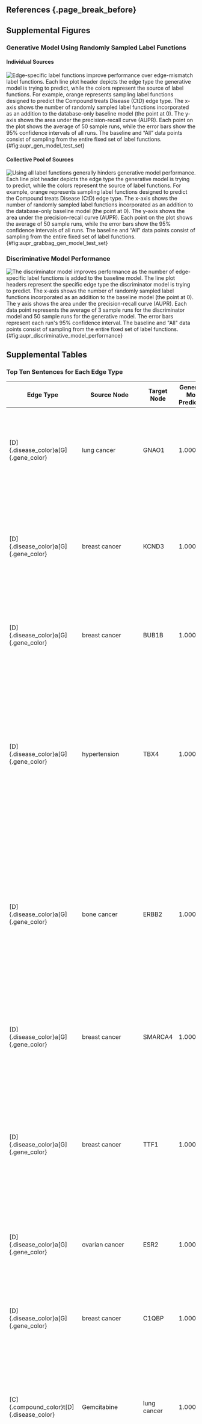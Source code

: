 ## References {.page_break_before}

<!-- Explicitly insert bibliography here -->
<div id="refs"></div>

## Supplemental Figures

### Generative Model Using Randomly Sampled Label Functions

#### Individual Sources

![
Edge-specific label functions improve performance over edge-mismatch label functions.
Each line plot header depicts the edge type the generative model is trying to predict, while the colors represent the source of label functions.
For example, orange represents sampling label functions designed to predict the Compound treats Disease (CtD) edge type.
The x-axis shows the number of randomly sampled label functions incorporated as an addition to the database-only baseline model (the point at 0).
The y-axis shows the area under the precision-recall curve (AUPR).
Each point on the plot shows the average of 50 sample runs, while the error bars show the 95% confidence intervals of all runs.
The baseline and “All” data points consist of sampling from the entire fixed set of label functions.
](https://raw.githubusercontent.com/danich1/snorkeling-full-text/80c9c899e91418af6fba7c74c9bc28b04be78458/figure_generation/output/figure_three.png){#fig:aupr_gen_model_test_set}

#### Collective Pool of Sources 

![
Using all label functions generally hinders generative model performance.
Each line plot header depicts the edge type the generative model is trying to predict, while the colors represent the source of label functions.
For example, orange represents sampling label functions designed to predict the Compound treats Disease (CtD) edge type.
The x-axis shows the number of randomly sampled label functions incorporated as an addition to the database-only baseline model (the point at 0).
The y-axis shows the area under the precision-recall curve (AUPR).
Each point on the plot shows the average of 50 sample runs, while the error bars show the 95% confidence intervals of all runs.
The baseline and “All” data points consist of sampling from the entire fixed set of label functions.
](https://raw.githubusercontent.com/danich1/snorkeling-full-text/80c9c899e91418af6fba7c74c9bc28b04be78458/figure_generation/output/figure_five.png){#fig:aupr_grabbag_gen_model_test_set}

### Discriminative Model Performance

![
The discriminator model improves performance as the number of edge-specific label functions is added to the baseline model.
The line plot headers represent the specific edge type the discriminator model is trying to predict.
The x-axis shows the number of randomly sampled label functions incorporated as an addition to the baseline model (the point at 0).
The y axis shows the area under the precision-recall curve (AUPR).
Each data point represents the average of 3 sample runs for the discriminator model and 50 sample runs for the generative model.
The error bars represent each run's 95% confidence interval.
The baseline and "All" data points consist of sampling from the entire fixed set of label functions.
](https://raw.githubusercontent.com/danich1/snorkeling-full-text/80c9c899e91418af6fba7c74c9bc28b04be78458/figure_generation/output/figure_seven.png){#fig:aupr_discriminative_model_performance}


## Supplemental Tables


### Top Ten Sentences for Each Edge Type

| Edge Type                                | Source Node       | Target Node     | Generative Model Predictions | Discriminative Model Predictions | Number of Sentences | In Hetionet | Text                                                                                                                                                                                                                                                                                                                                                                                | 
|------------------------------------------|-------------------|-----------------|------------------------------|----------------------------------|---------------------|-------------|-------------------------------------------------------------------------------------------------------------------------------------------------------------------------------------------------------------------------------------------------------------------------------------------------------------------------------------------------------------------------------------| 
| [D]{.disease_color}a[G]{.gene_color}     | lung cancer       | GNAO1           | 1.000                        | 0.979                            | 104                 | Novel       | high [numb].{gene_color} expression be associate with favorable prognosis in patient with [lung adenocarcinoma].{disease_color} , but not in those with squamous cell carcinoma .                                                                                                                                                                                                   | 
| [D]{.disease_color}a[G]{.gene_color}     | breast cancer     | KCND3           | 1.000                        | 0.974                            | 35                  | Novel       | the expression frequencie of p - gp and lrp be significantly high in [adenocarcinomas].{disease_color} from non - smoking patient ; the expression frequency of [lrp].{gene_color} be significantly high in cancer tissue from female patient .                                                                                                                                    | 
| [D]{.disease_color}a[G]{.gene_color}     | breast cancer     | BUB1B           | 1.000                        | 0.977                            | 13                  | Novel       | elevated [bubr1].{gene_color} expression be associate with poor survival in early stage [breast cancer].{disease_color} patient .                                                                                                                                                                                                                                                   | 
| [D]{.disease_color}a[G]{.gene_color}     | hypertension      | TBX4            | 1.000                        | 0.975                            | 146                 | Novel       | the proportion of circulate [th1].{gene_color} cell and the level of t - bet , ifng mrna be increase in [ht].{disease_color} patient , the expression of ifng - as1 be upregulated and positively correlate with the proportion of circulate th1 cell or t - bet , and ifng expression , or serum level of anti - thyroglobulin antibody / thyroperoxidase antibody in ht patient . | 
| [D]{.disease_color}a[G]{.gene_color}     | bone cancer       | ERBB2           | 1.000                        | 0.976                            | 142                 | Novel       | conclusion : in patient with high [- grade osteosarcoma].{disease_color} without metastatic disease at presentation and treat with surgery and chemotherapy , the presence of increase level of [erbb2].{gene_color} in tumor cell be associate with a significantly increase probability of event - free and overall survival .                                                   | 
| [D]{.disease_color}a[G]{.gene_color}     | breast cancer     | SMARCA4         | 1.000                        | 0.975                            | 23                  | Novel       | increased [brahma - relate].{gene_color} gene 1 expression predict distant metastasis and shorter survival in patients with invasive [ductal carcinoma].{disease_color} of the breast .                                                                                                                                                                                            | 
| [D]{.disease_color}a[G]{.gene_color}     | breast cancer     | TTF1            | 1.000                        | 0.977                            | 88                  | Novel       | significant [ttf-1].{gene_color} overexpression be observe in adenocarcinomas harbor egfr mutation ( p = 0.008 ) , and no or significantly low level expression of ttf-1 be observe in [adenocarcinomas].{disease_color} harbor kras mutation ( p = 0.000 ) .                                                                                                                       | 
| [D]{.disease_color}a[G]{.gene_color}     | ovarian cancer    | ESR2            | 1.000                        | 0.974                            | 104                 | Novel       | due to the increase expression of era and decrease expression of the [erb].{gene_color} , the ratio of era and erb be markedly increase in [ovarian cancer].{disease_color} .                                                                                                                                                                                                       | 
| [D]{.disease_color}a[G]{.gene_color}     | breast cancer     | C1QBP           | 1.000                        | 0.974                            | 31                  | Existing    | elevated expression of [habp1].{gene_color} be correlate with metastasis and poor survival in [breast cancer].{disease_color} patient .                                                                                                                                                                                                                                             | 
| [C]{.compound_color}t[D]{.disease_color} | Gemcitabine       | lung cancer     | 1.000                        | 0.941                            | 4383                | Existing    | induction [gemcitabine].{compound_color} in standard dose or prolong low - dose with cisplatin follow by concurrent radiochemotherapy in locally advanced [non - small cell lung cancer].{disease_color} : a randomized phase ii clinical trial                                                                                                                                     | 
| [C]{.compound_color}t[D]{.disease_color} | Anastrozole       | breast cancer   | 0.996                        | 0.952                            | 2364                | Existing    | a european organisation for research and treatment of cancer randomize , double - blind , placebo - control , multicentre [phase  ii trial of anastrozole].{compound_color} in combination with gefitinib or placebo in hormone receptor - positive [advanced breast cancer].{disease_color} ( nct00066378 ) .                                                                      | 
| [C]{.compound_color}t[D]{.disease_color} | Etoposide         | lung cancer     | 0.874                        | 0.941                            | 2430                | Existing    | tmp / smz ( 320/1600 mg / day ) treatment be compare to placebo in a double - blind , randomized trial in patient with newly diagnose [small cell carcinoma].{disease_color} of the lung during the initial course of chemotherapy with cyclophosphamide , doxorubicin , and [etoposide].{compound_color} .                                                                        | 
| [C]{.compound_color}t[D]{.disease_color} | Etoposide         | lung cancer     | 0.999                        | 0.943                            | 2430                | Existing    | combine chemotherapy with cisplatin , [etoposide].{compound_color} , and irinotecan versus topotecan alone as second - line treatment for patient with [sensitive relapse small - cell lung cancer].{disease_color} ( jcog0605 ) : a multicentre , open - label , randomised phase 3 trial .                                                                                        | 
| [C]{.compound_color}t[D]{.disease_color} | Sulfamethazine    | lung cancer     | 0.611                        | 0.949                            | 4                   | Novel       | [tmp].{compound_color} / smz ( 320/1600 mg / day ) treatment be compare to placebo in a double - blind , randomized trial in patient with newly diagnose  [small cell carcinoma of the lung].{disease_color} during the initial course of chemotherapy with cyclophosphamide , doxorubicin , and etoposide .                                                                        | 
| [C]{.compound_color}t[D]{.disease_color} |                   |                 | 1.000                        | 0.947                            | 369                 | Existing    | [lenvatinib].{compound_color} , a multikinase inhibitor , be approve for the treatment of patient with radioiodine - refractory metastatic [thyroid cancer].{disease_color} on the basis of a phase iii , prospective , double - blind , randomized , placebo - control trial that show long progression - free survival in the drug - treat arm .                                  | 
| [C]{.compound_color}t[D]{.disease_color} |                   |                 | 0.878                        | 0.954                            | 484                 | Existing    | the role of [ixazomib].{compound_color} as an augment conditioning therapy in salvage autologous stem cell transplant ( asct ) and as a post - asct consolidation and maintenance strategy in patient with relapse multiple myeloma ( accord [ uk - mra [myeloma].{disease_color} xii ] trial ) : study protocol for a phase iii randomise controlled trial                         | 
| [C]{.compound_color}t[D]{.disease_color} | E7389             | breast cancer   | 0.999                        | 0.957                            | 862                 | Novel       | clinical effect of prior trastuzumab on combination [eribulin mesylate].{compound_color} plus trastuzumab as first - line treatment for human epidermal growth factor receptor 2 positive locally recurrent or metastatic [breast cancer].{disease_color} : result from a phase ii , single - arm , multicenter study                                                               | 
| [C]{.compound_color}t[D]{.disease_color} | Docetaxel         | prostate cancer | 0.996                        | 0.944                            | 5614                | Existing    | [docetaxel].{compound_color} and atrasentan versus docetaxel and placebo for man with advanced castration - resistant [prostate cancer].{disease_color} ( swog s0421 ) : a randomised phase 3 trial                                                                                                                                                                               | 
| [C]{.compound_color}t[D]{.disease_color} | Docetaxel         | prostate cancer | 0.996                        | 0.964                            | 5614                | Existing    | docetaxel and atrasentan versus [docetaxel].{compound_color} and placebo for man with advanced castration - resistant [prostate cancer].{disease_color} ( swog s0421 ) : a randomised phase 3 trial                                                                                                                                                                                | 
| [C]{.compound_color}b[G]{.gene_color}    | Tretinoin         | RORB            | 0.601                        | 0.840                            | 7                   | Novel       | the retinoid z receptor beta ( [rzr beta )].{gene_color} , an orphan receptor , be a member of the [retinoic acid].{compound_color} receptor ( rar)/thyroid hormone receptor ( tr ) subfamily of nuclear receptor .                                                                                                                                                               | 
| [C]{.compound_color}b[G]{.gene_color}    | D-Tyrosine        | SHC3            | 0.958                        | 0.860                            | 2                   | Novel       | [shcc].{gene_color} be a family member of the shc docking protein that possess two different phosphotyrosine - bind motif and conduct signal as grb2-binding substrate of various receptor [tyrosine kinase].{compound_color} .                                                                                                                                                     | 
| [C]{.compound_color}b[G]{.gene_color}    | D-Tyrosine        | EGFR            | 0.969                        | 0.848                            | 3423                | Novel       | the [epidermal growth factor receptor].{gene_color} be a member of type - -pron- growth factor receptor family with [tyrosine kinase].{compound_color} activity that be activate follow the binding of multiple cognate ligand .                                                                                                                                                   | 
| [C]{.compound_color}b[G]{.gene_color}    | D-Tyrosine        | EGFR            | 0.851                        | 0.870                            | 3423                | Novel       | member of the mitogen - activate protein kinase family be know to be activate by a variety of mitogenic stimulus ,  include [tyrosine kinase].{compound_color} such as abl and the [epidermal growth factor ( egf )].{gene_color} receptor .                                                                                                                                        | 
| [C]{.compound_color}b[G]{.gene_color}    | Adenosine         | ABCC8           | 0.891                        | 0.860                            | 353                 | Novel       | sulfonylurea act by inhibition of beta - cell  [adenosine triphosphate].{compound_color} - dependent potassium ( k(atp ) ) channel after bind to the [sulfonylurea subunit 1 receptor].{gene_color} ( sur1 ) .                                                                                                                                                                      | 
| [C]{.compound_color}b[G]{.gene_color}    | D-Tyrosine        | CSF1            | 0.101                        | 0.854                            | 106                 | Novel       | as a member of the subclass iii family of receptor [tyrosine].{compound_color} kinase , kit be closely relate to the receptor for platelet derive growth factor alpha and beta ( pdgf - a and b ) , [macrophage colony  stimulate factor].{gene_color} ( m - csf ) , and flt3 ligand .                                                                                             | 
| [C]{.compound_color}b[G]{.gene_color}    | Phosphonotyrosine | ANK3            | 0.004                        | 0.865                            | 1                   | Novel       | at least two domain of p85 can bind to [ank3].{gene_color} , and the interaction involve the p85 c - sh2 domain be find to be [phosphotyrosine].{compound_color} - independent .                                                                                                                                                                                                  | 
| [C]{.compound_color}b[G]{.gene_color}    | D-Tyrosine        | EGF             | 0.602                        | 0.856                            | 389                 | Novel       | upon activation of the receptor for the epidermal growth factor ( [egfr].{gene_color} )  , sprouty2 undergoe phosphorylation at a conserve [tyrosine].{compound_color} that recruit the src homology 2 domain of c - cbl .                                                                                                                                                        | 
| [C]{.compound_color}b[G]{.gene_color}    | L-Tryptophan      | TACR1           | 0.891                        | 0.839                            | 4                   | Novel       | these result suggest that the [tryptophan].{compound_color} and quinuclidine series of nk-1 antagonist bind to similar bind site on the human [nk-1 receptor].{gene_color} .                                                                                                                                                                                                      | 
| [C]{.compound_color}b[G]{.gene_color}    | D-Tyrosine        | HBEGF           | 0.601                        | 0.868                            | 24                  | Novel       | amphiregulin ( ar ) and [heparin - binding egf - like growth factor].{gene_color} ( hb - egf ) bind and activate the egfr while heregulin ( hrg ) act   through the p185erbb-2 and p180erbb-4 [tyrosine kinase].{compound_color} .                                                                                                                                                  | 
| [C]{.compound_color}b[G]{.gene_color}    | D-Tyrosine        | ERBB4           | 0.101                        | 0.848                            | 115                 | Novel       | the efgr family be a group of four structurally similar [tyrosine].{compound_color} kinase ( egfr , her2 / neu , erbb-3 , and  [erbb-4].{gene_color} ) that dimerize on bind with a number of ligand , include egf and transform growth factor alpha .                                                                                                                              | 
| [G]{.gene_color}i[G]{.gene_color}        | RXRA              | RXRA            | 0.824                        | 0.551                            | 1101                | Existing    | nuclear hormone receptor , for example , bind either as homodimer or as heterodimer with [retinoid x receptor].{gene_color} ( [rxr].{gene_color} )  to half - site repeat that be stabilize by protein - protein interaction mediate by residue within both the dna- and ligand - bind domain .                                                                                   | 
| [G]{.gene_color}i[G]{.gene_color}        | CYSLTR2           | CYSLTR2         | 0.967                        | 0.564                            | 37                  | Novel       | the bind pocket of [cyslt2].{gene_color} receptor and the proposition of the interaction mode between [cyslt2].{gene_color} and hami3379 be identify .                                                                                                                                                                                                                            | 
| [G]{.gene_color}i[G]{.gene_color}        | NR0B2             | NR0B2           | 0.404                        | 0.502                            | 194                 | Novel       | the crystal structure and modeling study of the lrh-1 ligand - bind domain bind to either of the two lxxll  - relate motif of [shp].{gene_color} show that the receptor undergo conformational change to accommodate the shp docking and reveal key residue that determine the potency  and selectivity of [shp].{gene_color} binding .                                           | 
| [G]{.gene_color}i[G]{.gene_color}        | ESR2              | ESR1            | 0.995                        | 0.503                            | 1715                | Novel       | ligand bind experiment with purify [er alpha].{gene_color} and [er beta].{gene_color} confirm that the two phytoestrogen be er ligand .                                                                                                                                                                                                                                         | 
| [G]{.gene_color}i[G]{.gene_color}        | ESRRA             | ESRRA           | 0.001                        | 0.531                            | 308                 | Existing    | the crystal structure of the ligand bind domain ( lbd ) of the [estrogen - relate receptor alpha].{gene_color} ( [erralpha].{gene_color} ,  nr3b1 ) complexe with a coactivator peptide from peroxisome proliferator - activate receptor coactivator-1alpha ( pgc-1alpha ) reveal a transcriptionally active conformation in the absence of a ligand .                           | 
| [G]{.gene_color}i[G]{.gene_color}        | LRP1              | LRP1            | 0.403                        | 0.502                            | 513                 | Existing    | the receptor associate protein ( rap ) be a 38 kda er - resident protein that bind tightly to the [low density lipoprotein receptor - relate].{gene_color} protein ( lrp ) , and other member of the ldl receptor family of receptor , and compete with all know [lrp ligand].{gene_color} for bind to lrp .                                                                      | 
| [G]{.gene_color}i[G]{.gene_color}        | NR2C1             | NR2C1           | 0.027                        | 0.522                            | 26                  | Novel       | the human [testicular receptor 2].{gene_color} ( [tr2].{gene_color} )  , a member of the nuclear hormone receptor superfamily , have no identify ligand yet .                                                                                                                                                                                                                    | 
| [G]{.gene_color}i[G]{.gene_color}        | FCN2              | FCN2            | 0.027                        | 0.526                            | 5920                | Novel       | the promiscuous protein [retinoid x receptor].{gene_color} ( [rxr].{gene_color} ) display essential allosteric regulation of several member in the nuclear hormone receptor superfamily via heterodimerization and ( anti ) cooperative binding of cognate ligand .                                                                                                               | 
| [G]{.gene_color}i[G]{.gene_color}        | RXRA              | PPARA           | 1.000                        | 0.563                            | 143                 | Novel       | after bind ligand , the [ppar].{gene2_color} - y receptor heterodimerize with the [rxr receptor].{gene1_color} .                                                                                                                                                                                                                                                                    | 
| [G]{.gene_color}i[G]{.gene_color}        | GP1BA             | VWF             | 0.518                        | 0.527                            | 144                 | Existing    | these finding indicate the novel bind site require for [vwf].{gene_color} binding of human [gpibalpha].{gene_color} .                                                                                                                                                                                                                                                             | 
Table: Contains the top ten predictions for each edge type. Highlighted words represent entities mentioned within the given sentence. {#tbl:edge_prediction_tbl}
